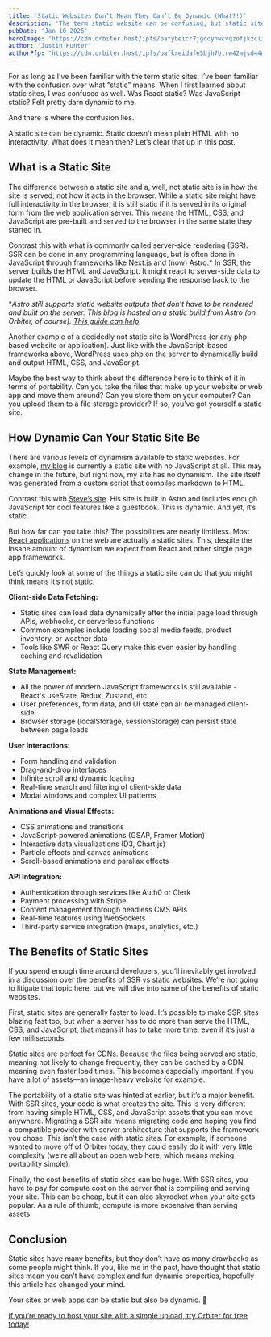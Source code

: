 ```yaml
---
title: 'Static Websites Don’t Mean They Can’t Be Dynamic (What?!)'
description: 'The term static website can be confusing, but static sites can be as dynamic as you want them to be.'
pubDate: 'Jan 10 2025'
heroImage: 'https://cdn.orbiter.host/ipfs/bafybeicr7jgccyhwcvqzofjkzclzzadg3lcu7ssr4gg5uffh7qmcah6psy'
author: "Justin Hunter"
authorPfp: "https://cdn.orbiter.host/ipfs/bafkreidafe5bjh7btrw42mjsd44mfkq5zamonfgxr2p5dlatwod66ltjxq"
---
```

For as long as I’ve been familiar with the term static sites, I’ve been familiar with the confusion over what “static” means. When I first learned about static sites, I was confused as well. Was React static? Was JavaScript static? Felt pretty darn dynamic to me.

And there is where the confusion lies.

A static site can be dynamic. Static doesn’t mean plain HTML with no interactivity. What does it mean then? Let’s clear that up in this post.

## What is a Static Site

The difference between a static site and a, well, not static site is in how the site is served, not how it acts in the browser. While a static site might have full interactivity in the browser, it is still static if it is served in its original form from the web application server. This means the HTML, CSS, and JavaScript are pre-built and served to the browser in the same state they started in.

Contrast this with what is commonly called server-side rendering (SSR). SSR can be done in any programming language, but is often done in JavaScript through frameworks like Next.js and (now) Astro.* In SSR, the server builds the HTML and JavaScript. It might react to server-side data to update the HTML or JavaScript before sending the response back to the browser.

**Astro still supports static website outputs that don’t have to be rendered and built on the server. This blog is hosted on a static build from Astro (on Orbiter, of course). [This guide can help](https://orbiter.host/blog/how-to-host-an-astro-site).*

Another example of a decidedly not static site is WordPress (or any php-based website or application). Just like with the JavaScript-based frameworks above, WordPress uses php on the server to dynamically build and output HTML, CSS, and JavaScript.

Maybe the best way to think about the difference here is to think of it in terms of portability. Can you take the files that make up your website or web app and move them around? Can you store them on your computer? Can you upload them to a file storage provider? If so, you’ve got yourself a static site.

## How Dynamic Can Your Static Site Be

There are various levels of dynamism available to static websites. For example, [my blog](https://polluterofminds.com) is currently a static site with no JavaScript at all. This may change in the future, but right now, my site has no dynamism. The site itself was generated from a custom script that compiles markdown to HTML.

Contrast this with [Steve’s site](https://stevedylan.dev/). His site is built in Astro and includes enough JavaScript for cool features like a guestbook. This is dynamic. And yet, it’s static.

But how far can you take this? The possibilities are nearly limitless. Most [React applications](https://orbiter.host/blog/how-to-host-a-react-site) on the web are actually a static sites. This, despite the insane amount of dynamism we expect from React and other single page app frameworks.

Let’s quickly look at some of the things a static site can do that you might think means it’s not static.

**Client-side Data Fetching:**

- Static sites can load data dynamically after the initial page load through APIs, webhooks, or serverless functions
- Common examples include loading social media feeds, product inventory, or weather data
- Tools like SWR or React Query make this even easier by handling caching and revalidation

**State Management:**

- All the power of modern JavaScript frameworks is still available - React's useState, Redux, Zustand, etc.
- User preferences, form data, and UI state can all be managed client-side
- Browser storage (localStorage, sessionStorage) can persist state between page loads

**User Interactions:**

- Form handling and validation
- Drag-and-drop interfaces
- Infinite scroll and dynamic loading
- Real-time search and filtering of client-side data
- Modal windows and complex UI patterns

**Animations and Visual Effects:**

- CSS animations and transitions
- JavaScript-powered animations (GSAP, Framer Motion)
- Interactive data visualizations (D3, Chart.js)
- Particle effects and canvas animations
- Scroll-based animations and parallax effects

**API Integration:**

- Authentication through services like Auth0 or Clerk
- Payment processing with Stripe
- Content management through headless CMS APIs
- Real-time features using WebSockets
- Third-party service integration (maps, analytics, etc.)

## The Benefits of Static Sites

If you spend enough time around developers, you’ll inevitably get involved in a discussion over the benefits of SSR vs static websites. We’re not going to litigate that topic here, but we will dive into some of the benefits of static websites.

First, static sites are generally faster to load. It’s possible to make SSR sites blazing fast too, but when a server has to do more than serve the HTML, CSS, and JavaScript, that means it has to take more time, even if it’s just a few milliseconds.

Static sites are perfect for CDNs. Because the files being served are static, meaning not likely to change frequently, they can be cached by a CDN, meaning even faster load times. This becomes especially important if you have a lot of assets—an image-heavy website for example.

The portability of a static site was hinted at earlier, but it’s a major benefit. With SSR sites, your code is what creates the site. This is very different from having simple HTML, CSS, and JavaScript assets that you can move anywhere. Migrating a SSR site means migrating code and hoping you find a compatible provider with server architecture that supports the framework you chose. This isn’t the case with static sites. For example, if someone wanted to move off of Orbiter today, they could easily do it with very little complexity (we’re all about an open web here, which means making portability simple).

Finally, the cost benefits of static sites can be huge. With SSR sites, you have to pay for compute cost on the server that is compiling and serving your site. This can be cheap, but it can also skyrocket when your site gets popular. As a rule of thumb, compute is more expensive than serving assets.

## Conclusion

Static sites have many benefits, but they don’t have as many drawbacks as some people might think. If you, like me in the past, have thought that static sites mean you can’t have complex and fun dynamic properties, hopefully this article has changed your mind.

Your sites or web apps can be static but also be dynamic. 🤯

[If you’re ready to host your site with a simple upload, try Orbiter for free today!](https://orbiter.host/pricing)
